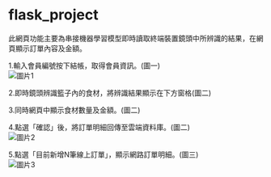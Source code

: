 # flask_project

此網頁功能主要為串接機器學習模型即時讀取終端裝置鏡頭中所辨識的結果，在網頁顯示訂單內容及金額。                                                               

1.輸入會員編號按下結帳，取得會員資訊。(圖一)                                                     
![圖片1](https://user-images.githubusercontent.com/97154985/160266504-458c8ee4-fe7e-4a9b-81ba-64bcf3705c17.jpg)


2.即時鏡頭辨識籃子內的食材，將辨識結果顯示在下方窗格(圖二)

3.同時網頁中顯示食材數量及金額。(圖二)

4.點選「確認」後，將訂單明細回傳至雲端資料庫。(圖二)                                                   
![圖片2](https://user-images.githubusercontent.com/97154985/160266509-2130f7fd-80ac-424f-97a9-7100220088c8.png)


5.點選「目前新增N筆線上訂單」，顯示網路訂單明細。(圖三)                                             
![圖片3](https://user-images.githubusercontent.com/97154985/160267456-696e8b34-2e9c-412f-981e-71c830f70dbc.jpg)

